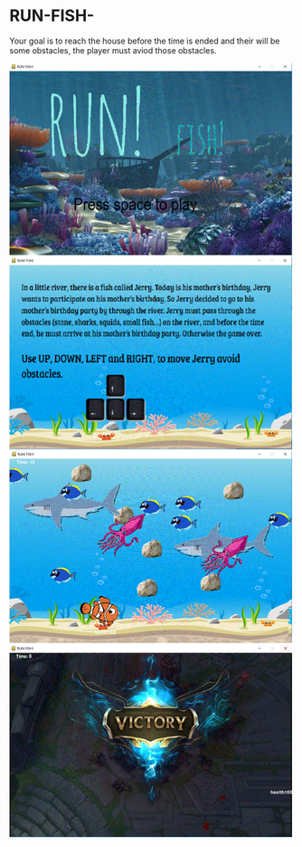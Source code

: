 # RUN-FISH-
Your goal is to reach the house before the time is ended and their will be some obstacles, the player must aviod those obstacles.

<img src = "https://github.com/YangGaoFrankk/RUN-FISH-/blob/master/1.GIF" width =500 align>
<img src = "https://github.com/YangGaoFrankk/RUN-FISH-/blob/master/2.GIF" width =500 align>
<img src = "https://github.com/YangGaoFrankk/RUN-FISH-/blob/master/3.GIF" width =500 align>
<img src = "https://github.com/YangGaoFrankk/RUN-FISH-/blob/master/4.GIF" width =500 align>

